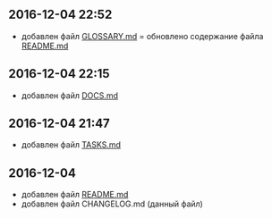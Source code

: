 ## 2016-12-04 22:52

+ добавлен файл [GLOSSARY.md](GLOSSARY.md)
= обновлено содержание файла [README.md](README.md)

## 2016-12-04 22:15

+ добавлен файл [DOCS.md](DOCS.md)

## 2016-12-04 21:47

+ добавлен файл [TASKS.md](TASKS.md)

## 2016-12-04

+ добавлен файл [README.md](README.md)
+ добавлен файл CHANGELOG.md (данный файл)
